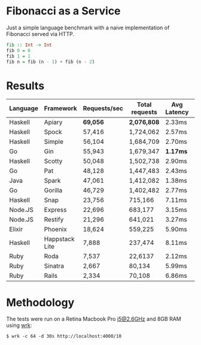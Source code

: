# Fibonacci as a Service

Just a simple language benchmark with a naive implementation of Fibonacci served via HTTP.

```haskell
fib :: Int -> Int
fib 0 = 0
fib 1 = 1
fib n = fib (n - 1) + fib (n - 2)
```

# Results

| Language | Framework      | Requests/sec  | Total requests | Avg Latency | Memory footprint |
| -------- |----------------|---------------|----------------|-------------|------------------|
| Haskell  | Apiary         | **69,056**    | **2,076,808**  | 2.33ms      | 30MB             |
| Haskell  | Spock          | 57,416        | 1,724,062      | 2.57ms      | 28MB             |
| Haskell  | Simple         | 56,104        | 1,684,709      | 2.70ms      | 28MB             |
| Go       | Gin            | 55,943        | 1,679,347      | **1.17ms**  |                  |
| Haskell  | Scotty         | 50,048        | 1,502,738      | 2.90ms      | **26MB**         |
| Go       | Pat            | 48,128        | 1,447,483      | 2.43ms      |                  |
| Java     | Spark          | 47,061        | 1,412,082      | 1.38ms      |                  |
| Go       | Gorilla        | 46,729        | 1,402,482      | 2.77ms      |                  |
| Haskell  | Snap           | 23,756        | 715,166        | 7.11ms      | 33MB             |
| Node.JS  | Express        | 22,696        | 683,177        | 3.15ms      |                  |
| Node.JS  | Restify        | 21,296        | 641,021        | 3.27ms      |                  |
| Elixir   | Phoenix        | 18,624        | 559,225        | 5.90ms      |                  |
| Haskell  | Happstack Lite | 7,888         | 237,474        | 8.11ms      | 34MB             |
| Ruby     | Roda           | 7,537         | 22,6137        | 2.12ms      |                  |
| Ruby     | Sinatra        | 2,667         | 80,134         | 5.99ms      |                  |
| Ruby     | Rails          | 2,334         | 70,108         | 6.86ms      |                  |

# Methodology

The tests were run on a Retina Macbook Pro i5@2.6GHz and 8GB RAM using [wrk](https://github.com/wg/wrk):

    $ wrk -c 64 -d 30s http://localhost:4000/10
